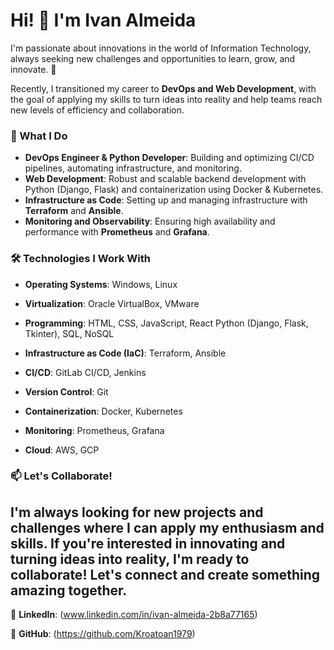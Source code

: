 # Hi! 👋 I'm Ivan Almeida

I'm passionate about innovations in the world of Information Technology, always seeking new challenges and opportunities to learn, grow, and innovate. 🎯

Recently, I transitioned my career to **DevOps and Web Development**, with the goal of applying my skills to turn ideas into reality and help teams reach new levels of efficiency and collaboration.

### 🚀 What I Do
- **DevOps Engineer & Python Developer**: Building and optimizing CI/CD pipelines, automating infrastructure, and monitoring.
- **Web Development**: Robust and scalable backend development with Python (Django, Flask) and containerization using Docker & Kubernetes.
- **Infrastructure as Code**: Setting up and managing infrastructure with **Terraform** and **Ansible**.
- **Monitoring and Observability**: Ensuring high availability and performance with **Prometheus** and **Grafana**.

### 🛠 Technologies I Work With
- **Operating Systems**: Windows, Linux
- **Virtualization**: Oracle VirtualBox, VMware
- **Programming**: HTML, CSS, JavaScript, React Python (Django, Flask, Tkinter), SQL, NoSQL

- **Infrastructure as Code (IaC)**: Terraform, Ansible
- **CI/CD**: GitLab CI/CD, Jenkins
- **Version Control**: Git
- **Containerization**: Docker, Kubernetes
- **Monitoring**: Prometheus, Grafana
- **Cloud**: AWS, GCP

### 📫 Let's Collaborate!
I'm always looking for new projects and challenges where I can apply my enthusiasm and skills. If you're interested in innovating and turning ideas into reality, I'm ready to collaborate! Let's connect and create something amazing together.
---


🔗 **LinkedIn**: (www.linkedin.com/in/ivan-almeida-2b8a77165)

🔗 **GitHub**: (https://github.com/Kroatoan1979)
